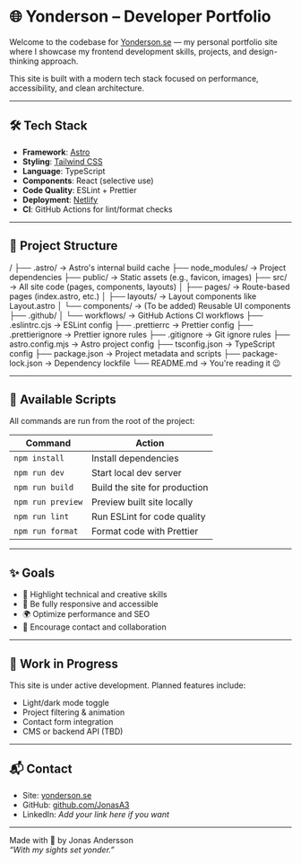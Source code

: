 # 🌐 Yonderson – Developer Portfolio

Welcome to the codebase for [Yonderson.se](https://yonderson.se) — my personal portfolio site where I showcase my frontend development skills, projects, and design-thinking approach.

This site is built with a modern tech stack focused on performance, accessibility, and clean architecture.

---

## 🛠️ Tech Stack

- **Framework**: [Astro](https://astro.build/)
- **Styling**: [Tailwind CSS](https://tailwindcss.com/)
- **Language**: TypeScript
- **Components**: React (selective use)
- **Code Quality**: ESLint + Prettier
- **Deployment**: [Netlify](https://www.netlify.com/)
- **CI**: GitHub Actions for lint/format checks

---

## 📁 Project Structure
/
├── .astro/               → Astro's internal build cache
├── node_modules/         → Project dependencies
├── public/               → Static assets (e.g., favicon, images)
├── src/                  → All site code (pages, components, layouts)
│   ├── pages/            → Route-based pages (index.astro, etc.)
│   ├── layouts/          → Layout components like Layout.astro
│   └── components/       → (To be added) Reusable UI components
├── .github/
│   └── workflows/        → GitHub Actions CI workflows
├── .eslintrc.cjs         → ESLint config
├── .prettierrc           → Prettier config
├── .prettierignore       → Prettier ignore rules
├── .gitignore            → Git ignore rules
├── astro.config.mjs      → Astro project config
├── tsconfig.json         → TypeScript config
├── package.json          → Project metadata and scripts
├── package-lock.json     → Dependency lockfile
└── README.md             → You're reading it 😉

---

## 🚀 Available Scripts

All commands are run from the root of the project:

| Command             | Action                                  |
|---------------------|-----------------------------------------|
| `npm install`       | Install dependencies                    |
| `npm run dev`       | Start local dev server                  |
| `npm run build`     | Build the site for production           |
| `npm run preview`   | Preview built site locally              |
| `npm run lint`      | Run ESLint for code quality             |
| `npm run format`    | Format code with Prettier               |

---

## ✨ Goals

- 🧠 Highlight technical and creative skills
- 📱 Be fully responsive and accessible
- 🌍 Optimize performance and SEO
- 🤝 Encourage contact and collaboration

---

## 🚧 Work in Progress

This site is under active development. Planned features include:

- Light/dark mode toggle
- Project filtering & animation
- Contact form integration
- CMS or backend API (TBD)

---

## 📬 Contact

- Site: [yonderson.se](https://yonderson.se)
- GitHub: [github.com/JonasA3](https://github.com/JonasA3)
- LinkedIn: *Add your link here if you want*

---

Made with 💙 by Jonas Andersson  
*“With my sights set yonder.”*
